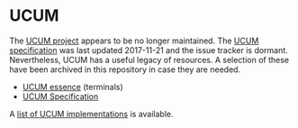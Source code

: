 # UCUM

The [UCUM project](https://unitsofmeasure.org/) appears to be no longer maintained.
The [UCUM specification](http://unitsofmeasure.org/ucum.html) was last updated 2017-11-21 and the issue tracker is dormant.
Nevertheless, UCUM has a useful legacy of resources.
A selection of these have been archived in this repository in case they are needed.

- [UCUM essence](./ucum-essence.xml) (terminals)
- [UCUM Specification](https://raw.githack.com/qudt/qudt-public-repo/master/community/UCUM/ucum-page.html)

A [list of UCUM implementations](https://unitsofmeasure.org/trac#ImplementationSupport) is available.
